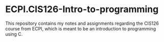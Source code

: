 # ECPI.CIS126-Intro-to-programming

This repository contains my notes and assignments regarding the CIS126 course from ECPI, which is meant to be an introduction to programming using C.
